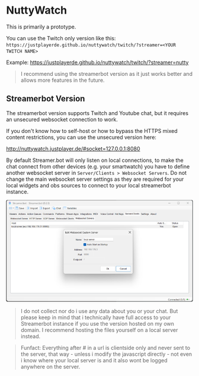 # NuttyWatch

This is primarily a prototype.

You can use the Twitch only version like this:
`https://justplayerde.github.io/nuttywatch/twitch/?streamer=<YOUR TWITCH NAME>`

Example: https://justplayerde.github.io/nuttywatch/twitch/?streamer=nutty

> I recommend using the streamerbot version as it just works better and allows more features in the future.


## Streamerbot Version

The streamerbot version supports Twitch and Youtube chat, but it requires an unsecured websocket connection to work.

If you don't know how to self-host or how to bypass the HTTPS mixed content restrictions, you can use the unsecured version here:

http://nuttywatch.justplayer.de/#socket=127.0.0.1:8080


By default Streamer.bot will only listen on local connections, to make the chat connect from other devices (e.g. your smartwatch) you have to define another websocket server in `Server/Clients > Websocket Servers`.
Do not change the main websocket server settings as they are required for your local widgets and obs sources to connect to your local streamerbot instance.

![Streamer.bot websocket server settings example](assets/streamerbot_websocket_server_config.png?raw=true "Example of the Websocket server settings you can use.")

> I do not collect nor do i use any data about you or your chat. But please keep in mind that i technically have full access to your Streamerbot instance if you use the version hosted on my own domain. I recommend hosting the files yourself on a local server instead.

> Funfact: Everything after # in a url is clientside only and never sent to the server, that way - unless i modify the javascript directly - not even i know where your local server is and it also wont be logged anywhere on the server.
